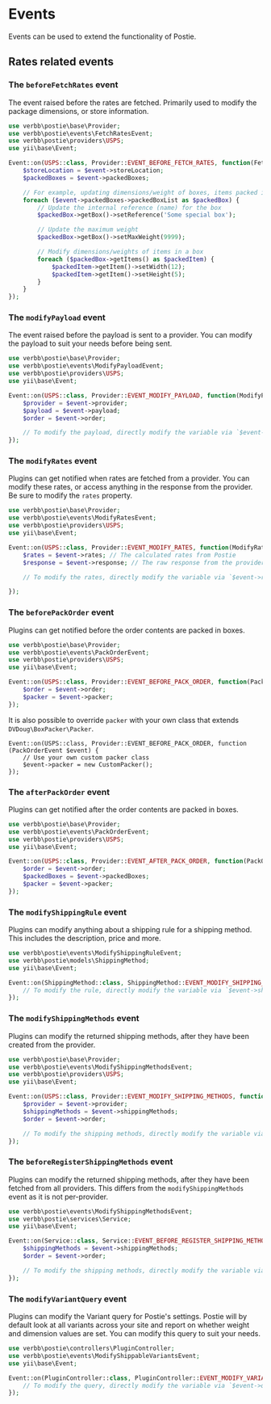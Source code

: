 # Events
Events can be used to extend the functionality of Postie.

## Rates related events

### The `beforeFetchRates` event
The event raised before the rates are fetched. Primarily used to modify the package dimensions, or store information.

```php
use verbb\postie\base\Provider;
use verbb\postie\events\FetchRatesEvent;
use verbb\postie\providers\USPS;
use yii\base\Event;

Event::on(USPS::class, Provider::EVENT_BEFORE_FETCH_RATES, function(FetchRatesEvent $event) {
    $storeLocation = $event->storeLocation;
    $packedBoxes = $event->packedBoxes;

    // For example, updating dimensions/weight of boxes, items packed into boxes, and more
    foreach ($event->packedBoxes->packedBoxList as $packedBox) {
        // Update the internal reference (name) for the box
        $packedBox->getBox()->setReference('Some special box');

        // Update the maximum weight
        $packedBox->getBox()->setMaxWeight(9999);

        // Modify dimensions/weights of items in a box
        foreach ($packedBox->getItems() as $packedItem) {
            $packedItem->getItem()->setWidth(12);
            $packedItem->getItem()->setHeight(5);
        }
    }
});
```

### The `modifyPayload` event
The event raised before the payload is sent to a provider. You can modify the payload to suit your needs before being sent.

```php
use verbb\postie\base\Provider;
use verbb\postie\events\ModifyPayloadEvent;
use verbb\postie\providers\USPS;
use yii\base\Event;

Event::on(USPS::class, Provider::EVENT_MODIFY_PAYLOAD, function(ModifyPayloadEvent $event) {
    $provider = $event->provider;
    $payload = $event->payload;
    $order = $event->order;

    // To modify the payload, directly modify the variable via `$event->payload = ...`
});
```

### The `modifyRates` event
Plugins can get notified when rates are fetched from a provider. You can modify these rates, or access anything in the response from the provider. Be sure to modify the `rates` property.

```php
use verbb\postie\base\Provider;
use verbb\postie\events\ModifyRatesEvent;
use verbb\postie\providers\USPS;
use yii\base\Event;

Event::on(USPS::class, Provider::EVENT_MODIFY_RATES, function(ModifyRatesEvent $event) {
    $rates = $event->rates; // The calculated rates from Postie
    $response = $event->response; // The raw response from the provider's API

    // To modify the rates, directly modify the variable via `$event->rates = ...`

});
```

### The `beforePackOrder` event
Plugins can get notified before the order contents are packed in boxes.

```php
use verbb\postie\base\Provider;
use verbb\postie\events\PackOrderEvent;
use verbb\postie\providers\USPS;
use yii\base\Event;

Event::on(USPS::class, Provider::EVENT_BEFORE_PACK_ORDER, function(PackOrderEvent $event) {
    $order = $event->order;
    $packer = $event->packer;
});
```

It is also possible to override `packer` with your own class that extends `DVDoug\BoxPacker\Packer`.

```
Event::on(USPS::class, Provider::EVENT_BEFORE_PACK_ORDER, function (PackOrderEvent $event) {
    // Use your own custom packer class
    $event->packer = new CustomPacker();
});
```


### The `afterPackOrder` event
Plugins can get notified after the order contents are packed in boxes.

```php
use verbb\postie\base\Provider;
use verbb\postie\events\PackOrderEvent;
use verbb\postie\providers\USPS;
use yii\base\Event;

Event::on(USPS::class, Provider::EVENT_AFTER_PACK_ORDER, function(PackOrderEvent $event) {
    $order = $event->order;
    $packedBoxes = $event->packedBoxes;
    $packer = $event->packer;
});
```

### The `modifyShippingRule` event
Plugins can modify anything about a shipping rule for a shipping method. This includes the description, price and more.

```php
use verbb\postie\events\ModifyShippingRuleEvent;
use verbb\postie\models\ShippingMethod;
use yii\base\Event;

Event::on(ShippingMethod::class, ShippingMethod::EVENT_MODIFY_SHIPPING_RULE, function(ModifyShippingRuleEvent $event) {
    // To modify the rule, directly modify the variable via `$event->shippingRule = ...`
});
```

### The `modifyShippingMethods` event
Plugins can modify the returned shipping methods, after they have been created from the provider.

```php
use verbb\postie\base\Provider;
use verbb\postie\events\ModifyShippingMethodsEvent;
use verbb\postie\providers\USPS;
use yii\base\Event;

Event::on(USPS::class, Provider::EVENT_MODIFY_SHIPPING_METHODS, function(ModifyShippingMethodsEvent $event) {
    $provider = $event->provider;
    $shippingMethods = $event->shippingMethods;
    $order = $event->order;

    // To modify the shipping methods, directly modify the variable via `$event->shippingMethods = ...`
});
```

### The `beforeRegisterShippingMethods` event
Plugins can modify the returned shipping methods, after they have been fetched from all providers. This differs from the `modifyShippingMethods` event as it is not per-provider.

```php
use verbb\postie\events\ModifyShippingMethodsEvent;
use verbb\postie\services\Service;
use yii\base\Event;

Event::on(Service::class, Service::EVENT_BEFORE_REGISTER_SHIPPING_METHODS, function(ModifyShippingMethodsEvent $event) {
    $shippingMethods = $event->shippingMethods;
    $order = $event->order;

    // To modify the shipping methods, directly modify the variable via `$event->shippingMethods = ...`
});
```

### The `modifyVariantQuery` event
Plugins can modify the Variant query for Postie's settings. Postie will by default look at all variants across your site and report on whether weight and dimension values are set. You can modify this query to suit your needs.

```php
use verbb\postie\controllers\PluginController;
use verbb\postie\events\ModifyShippableVariantsEvent;
use yii\base\Event;

Event::on(PluginController::class, PluginController::EVENT_MODIFY_VARIANT_QUERY, function(ModifyShippableVariantsEvent $event) {
    // To modify the query, directly modify the variable via `$event->query = ...`
});
```
